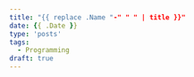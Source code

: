 ```yaml
---
title: "{{ replace .Name "-" " " | title }}"
date: {{ .Date }}
type: 'posts'
tags:
  - Programming
draft: true
---
```

